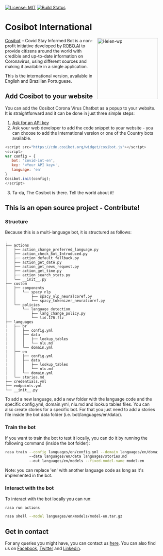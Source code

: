 [![License: MIT](https://img.shields.io/badge/License-GPL-teal.svg)](https://opensource.org/licenses/GPL-3.0)
[![Build Status](https://github.com/cosibot/cosibot-international/workflows/ci-tests/badge.svg)](https://github.com/cosibot/cosibot-international/actions)

# Cosibot International

<img align="right" width="200" height="201" alt="Helen-wp" src="https://cosibot.org/wp-content/uploads/2020/04/Helen-wp-3.png"></img>
[Cosibot](https://cosibot.org/) – Covid Stay Informed Bot is a non-profit initiative developed by [ROBO.AI](https://robo-ai.com/) to provide citizens around the world with credible and up-to-date information on Coronavirus, using different sources and making it available in a single application.

This is the international version, available in English and Brazilian Portuguese.

## Add Cosibot to your website
You can add the Cosibot Corona Virus Chatbot as a popup to your website. It is straightforward and it can be done in just three simple steps:
1. [Ask for an API key](https://cosibot.org/contact)
2. Ask your web developer to add the code snippet to your website - you can choose to add the International version or one of the Country bots available.
```javascript
<script src="https://cdn.cosibot.org/widget/cosibot.js"></script>
<script>
var config = {
   bot: 'covid-int-en',
   key: '<Your API key>',
   language: 'en'
}
Cosibot.init(config);
</script>
```
3. Ta-da, The Cosibot is there. Tell the world about it!

## This is an open source project - Contribute!
### Structure
Because this is a multi-language bot, it is structured as follows: 
```
.
├── actions
│   ├── action_change_preferred_language.py
│   ├── action_check_Bot_Introduced.py
│   ├── action_default_fallback.py
│   ├── action_get_date.py
│   ├── action_get_news_request.py
│   ├── action_get_time.py
│   ├── action_search_stats.py
│   └── __init__.py
├── custom
│   ├── components
│   │   └── spacy_nlp
│   │       ├── spacy_nlp_neuralcoref.py
│   │       └── spacy_tokenizer_neuralcoref.py
│   └── policies
│       └── language_detection
│           ├── lang_change_policy.py
│           └── lid.176.ftz
├── languages
|   ├── br
|   │   ├── config.yml
|   │   ├── data
|   │   │   ├── lookup_tables
|   │   │   └── nlu.md
|   │   └── domain.yml
|   ├── en
|   │   ├── config.yml
|   │   ├── data
|   │   │   ├── lookup_tables
|   │   │   └── nlu.md
|   │   └── domain.yml
|   └── stories.md
├── credentials.yml
├── endpoints.yml
└── __init__.py
```

To add a new language, add a new folder with the language code and the specific config.yml, domain.yml, nlu.md and lookup tables files. 
You can also create stories for a specific bot. For that you just need to add a stories file inside the bot data folder (i.e. bot/languages/en/data/).

### Train the bot
If you want to train the bot to test it locally, you can do it by running the following command (inside the bot folder): 
```bash
rasa train --config languages/en/config.yml --domain languages/en/domain.yml
           --data languages/en/data languages/stories.md
           --out languages/en/models --fixed-model-name model-en
```
Note: you can replace 'en' with another language code as long as it's implemented in the bot.

### Interact with the bot
To interact with the bot locally you can run:
```bash
rasa run actions
```
```bash
rasa shell --model languages/en/models/model-en.tar.gz
```

## Get in contact
For any queries you might have, you can contact us [here](https://cosibot.org/contact).
You can also find us on [Facebook](https://www.facebook.com/cosibot), [Twitter](https://twitter.com/cosibot) and [Linkedin](https://www.linkedin.com/company/cosibot/).